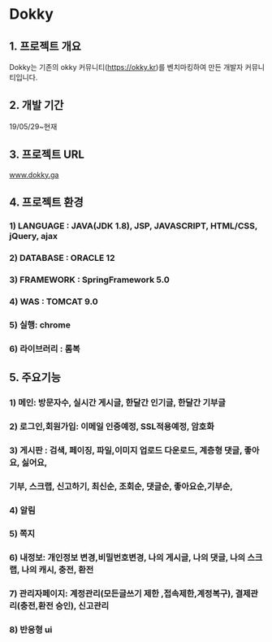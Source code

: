 # Dokky 

## 1. 프로젝트 개요

Dokky는 기존의 okky 커뮤니티(https://okky.kr)를 벤치마킹하여 만든 개발자 커뮤니티입니다.

## 2. 개발 기간
19/05/29~현재

## 3. 프로젝트 URL

www.dokky.ga


## 4. 프로젝트 환경
  ### 1) LANGUAGE : JAVA(JDK 1.8), JSP, JAVASCRIPT, HTML/CSS, jQuery, ajax
  ### 2) DATABASE : ORACLE 12
  ### 3) FRAMEWORK : SpringFramework 5.0
  ### 4) WAS : TOMCAT 9.0
  ### 5) 실행: chrome
  ### 6) 라이브러리 : 롬복

## 5. 주요기능

### 1) 메인: 방문자수, 실시간 게시글, 한달간 인기글, 한달간 기부글
### 2) 로그인,회원가입: 이메일 인증예정, SSL적용예정, 암호화
### 3) 게시판 : 검색, 페이징, 파일,이미지 업로드 다운로드, 계층형 댓글, 좋아요, 싫어요, 
### 기부, 스크랩, 신고하기, 최신순, 조회순, 댓글순, 좋아요순,기부순,
### 4) 알림
### 5) 쪽지
### 6) 내정보: 개인정보 변경,비밀번호변경, 나의 게시글, 나의 댓글, 나의 스크랩, 나의 캐시, 충전, 환전
### 7) 관리자페이지: 계정관리(모든글쓰기 제한 ,접속제한,계정복구), 결제관리(충전,환전 승인), 신고관리
### 8) 반응형 ui



